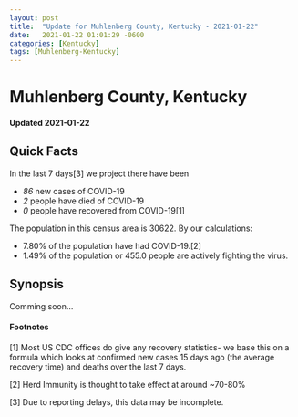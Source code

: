 ```yaml
---
layout: post
title:  "Update for Muhlenberg County, Kentucky - 2021-01-22"
date:   2021-01-22 01:01:29 -0600
categories: [Kentucky]
tags: [Muhlenberg-Kentucky]
---
```


# Muhlenberg County, Kentucky
#### Updated 2021-01-22

## Quick Facts

In the last 7 days[3] we project there have been
- *86* new cases of COVID-19
- *2* people have died of COVID-19
- *0* people have recovered from COVID-19[1]

The population in this census area is 30622. By our calculations:
- 7.80% of the population have had COVID-19.[2]
- 1.49% of the population or 455.0 people are actively fighting the virus.

## Synopsis

Comming soon...


#### Footnotes

[1] Most US CDC offices do give any recovery statistics- we base this on a formula which looks at confirmed new cases
15 days ago (the average recovery time) and deaths over the last 7 days.

[2] Herd Immunity is thought to take effect at around ~70-80%

[3] Due to reporting delays, this data may be incomplete.
 
    